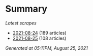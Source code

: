 # Summary
*Latest scrapes*
* [2021-08-24](https://github.com/nuuuwan/news_lk/blob/data/news_lk.2021-08-24.json) (189 articles)
* [2021-08-25](https://github.com/nuuuwan/news_lk/blob/data/news_lk.2021-08-25.json) (108 articles)

*Generated at 05:11PM, August 25, 2021*